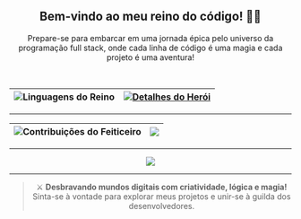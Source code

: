 <div align="center">

## Bem-vindo ao meu reino do código! 🏰✨

Prepare-se para embarcar em uma jornada épica pelo universo da programação full stack, onde cada linha de código é uma magia e cada projeto é uma aventura!

<br/>

<div align="center">

| ![Linguagens do Reino](https://github-readme-stats.vercel.app/api/top-langs/?username=SEU_USUARIO&theme=midnight-purple&hide_border=true&include_all_commits=true&count_private=true&layout=compact) | [![Detalhes do Herói](http://github-profile-summary-cards.vercel.app/api/cards/profile-details?username=SEU_USUARIO&theme=midnight_purple)](https://github.com/vn7n24fzkq/github-profile-summary-cards) |
| ----------- | ----------- |

<hr/>

| ![Contribuições do Feiticeiro](https://github-contributor-stats.vercel.app/api?username=SEU_USUARIO&limit=5&theme=midnight-purple&combine_all_yearly_contributions=true&hide_border=true) | <img src="https://user-images.githubusercontent.com/74038190/212750155-3ceddfbd-19d3-40a3-87af-8d329c8323c4.gif"> |
| ----------- | ----------- |

<hr/>

<div align="center">
  <a href="https://skillicons.dev">
    <img src="https://skillicons.dev/icons?i=git,javascript,typescript,react,nodejs,python,java,postgresql,azure,linux,vue,materialui,cypress,selenium,arduino" />
  </a>
  <br />
</div>

</div>

---

> ⚔️ **Desbravando mundos digitais com criatividade, lógica e magia!**  
> Sinta-se à vontade para explorar meus projetos e unir-se à guilda dos desenvolvedores.
